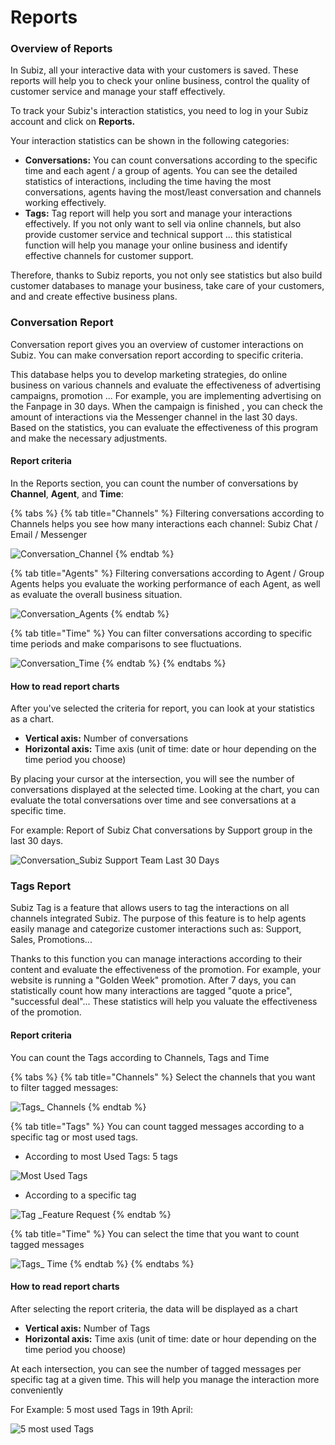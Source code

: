 # Reports

### Overview of Reports

In Subiz, all your interactive data with your customers is saved. These reports will help you to check your online business, control the quality of customer service and manage your staff effectively.  
  
To track your Subiz's interaction statistics, you need to log in your Subiz account and click on **Reports.**  
  
Your interaction statistics can be shown in the following categories:

* **Conversations:** You can count conversations according to the specific time and each agent / a group of agents. You can see the detailed statistics of interactions, including the time having the most conversations, agents having the most/least conversation and channels working effectively.
* **Tags:** Tag report will help you sort and manage your interactions effectively. If you not only want to  sell via online channels, but also provide customer service and technical support ... this statistical function will help you manage your online business and identify effective channels for customer support.

Therefore, thanks to Subiz reports, you not only see statistics but also build customer databases to manage your business, take care of your customers, and and create effective business plans.

### Conversation Report

Conversation report gives you an overview of customer interactions on Subiz. You can make conversation report according to specific criteria.  
  
This database helps you to develop marketing strategies, do online business on various channels and evaluate the effectiveness of advertising campaigns, promotion ... For example, you are implementing advertising on the Fanpage in 30 days. When the campaign is finished , you can check the amount of interactions via the Messenger channel in the last 30 days. Based on the statistics, you can evaluate the effectiveness of this program and make the necessary adjustments.

#### Report criteria

In the Reports section, you can count the number of conversations by **Channel**, **Agent**, and **Time**:

{% tabs %}
{% tab title="Channels" %}
Filtering conversations according to Channels helps you see how many interactions each channel: Subiz Chat / Email / Messenger 

![Conversation\_Channel](.gitbook/assets/conversation_channels.png)
{% endtab %}

{% tab title="Agents" %}
 Filtering conversations according to Agent / Group Agents  helps you evaluate the working performance of each Agent, as well as evaluate the overall business situation.

![Conversation\_Agents](.gitbook/assets/conversation_-agents.png)
{% endtab %}

{% tab title="Time" %}
You can filter conversations according to specific time periods and make comparisons to see fluctuations. 

![Conversation\_Time](.gitbook/assets/conversation_time.png)
{% endtab %}
{% endtabs %}

#### How to read report charts

After you've selected the criteria for report, you can look at your statistics as a chart.

* **Vertical axis:** Number of conversations
* **Horizontal axis:** Time axis \(unit of time: date or hour depending on the time period you choose\)

By placing your cursor at the intersection, you will see the number of conversations displayed at the selected time. Looking at the chart, you can evaluate the total conversations over time and see conversations at a specific time.  
  
For example: Report of Subiz Chat conversations by Support group in the last 30 days. 

![Conversation\_Subiz Support Team Last 30 Days](.gitbook/assets/conversation_support-team-last-30-days.png)

### Tags Report

Subiz Tag is a feature that allows users to tag the interactions on all channels integrated Subiz. The purpose of this feature is to help agents easily manage and categorize customer interactions such as: Support, Sales, Promotions...

Thanks to this function you can manage interactions according to their content and evaluate the effectiveness of the promotion. For example, your website is running a "Golden Week" promotion. After 7 days, you can statistically count how many interactions are tagged "quote a price", "successful deal"... These statistics will help you valuate the effectiveness of the promotion.

#### Report criteria

You can count the Tags according to Channels, Tags and Time

{% tabs %}
{% tab title="Channels" %}
Select the channels that you want to filter tagged messages:

![Tags\_ Channels](.gitbook/assets/tags_channels.png)
{% endtab %}

{% tab title="Tags" %}
You can count tagged messages according to a specific tag or most used tags.

* According to most Used Tags: 5 tags

![Most Used Tags](.gitbook/assets/most-used-tags.png)

* According to a specific tag

![Tag \_Feature Request](.gitbook/assets/tag_-feature-request.png)
{% endtab %}

{% tab title="Time" %}
You can select the time that you want to count tagged messages

![Tags\_ Time](.gitbook/assets/screenshot_29.png)
{% endtab %}
{% endtabs %}

#### How to read report charts

After selecting the report criteria, the data will be displayed as a chart

* **Vertical axis:** Number of Tags
* **Horizontal axis:** Time axis \(unit of time: date or hour depending on the time period you choose\)

At each intersection, you can see the number of tagged messages  per specific tag at a given time. This will help you manage the interaction more conveniently

For Example: 5 most used Tags in 19th April:

![5 most used Tags](.gitbook/assets/thong-ke-5-tag-duoc-su-dung-nhieu-nhat.png)




